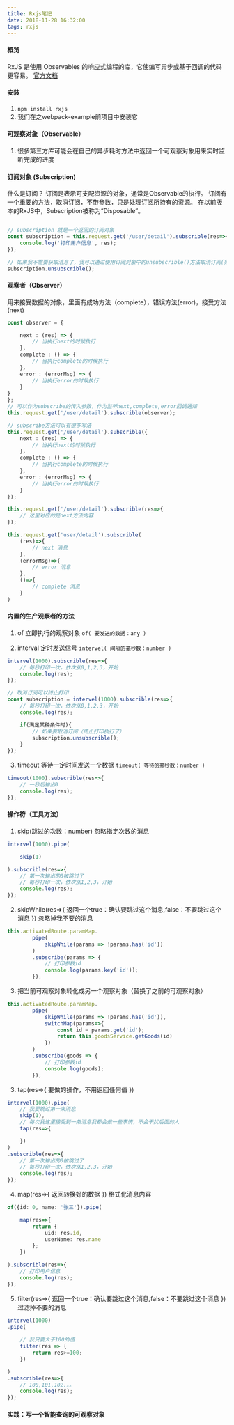 ```yaml
---
title: Rxjs笔记
date: 2018-11-28 16:32:00
tags: rxjs
---
```


#### 概览
RxJS 是使用 Observables 的响应式编程的库，它使编写异步或基于回调的代码更容易。
[官方文档](https://rxjs-dev.firebaseapp.com)

#### 安装
1. `npm install rxjs`
2. 我们在之webpack-example前项目中安装它

#### 可观察对象（Observable）
1. 很多第三方库可能会在自己的异步耗时方法中返回一个可观察对象用来实时监听完成的进度

####  订阅对象 (Subscription)
什么是订阅？ 订阅是表示可支配资源的对象，通常是Observable的执行。 订阅有一个重要的方法，取消订阅，不带参数，只是处理订阅所持有的资源。 在以前版本的RxJS中，Subscription被称为“Disposable”。

```typescript

// subscription 就是一个返回的订阅对象
const subscription = this.request.get('/user/detail').subscrible(res=>{
    console.log('打印用户信息', res);
});

// 如果我不需要获取消息了，我可以通过使用订阅对象中的unsubscrible()方法取消订阅(如果取消订阅时请求还没完成，那么这个请求如果完成了，我们也收不到消息了)
subscription.unsubscrible();
```

#### 观察者（Observer）
用来接受数据的对象，里面有成功方法（complete），错误方法(error)，接受方法(next)

```typescript
const observer = {

    next : (res) => {
        // 当执行next的时候执行
    }，
    complete : () => {
        // 当执行complete的时候执行
    }，
    error : (errorMsg) => {
        // 当执行error的时候执行
    }
}
};
// 可以作为subscribe的传入参数，作为监听next,complete,error回调通知
this.request.get('/user/detail').subscrible(observer);

// subscribe方法可以有很多写法
this.request.get('/user/detail').subscrible({
    next : (res) => {
        // 当执行next的时候执行
    }，
    complete : () => {
        // 当执行complete的时候执行
    }，
    error : (errorMsg) => {
        // 当执行error的时候执行
    }
});

this.request.get('/user/detail').subscrible(res=>{
    // 这里对应的是next方法内容
});

this.request.get('user/detail').subscrible(
    (res)=>{
        // next 消息
    },
    (errorMsg)=>{
        // error 消息
    },
    ()=>{
        // complete 消息
    }
)
```

#### 内置的生产观察者的方法

1. of 立即执行的观察对象
`of( 要发送的数据：any )`

2. interval 定时发送信号
`intervel( 间隔的毫秒数：number )`
```typescript
intervel(1000).subscrible(res=>{
    // 每秒打印一次，依次从0,1,2,3，开始
    console.log(res);
});

// 取消订阅可以终止打印
const subscription = intervel(1000).subscrible(res=>{
    // 每秒打印一次，依次从0,1,2,3，开始
    console.log(res);

    if(满足某种条件时){
        // 如果要取消订阅（终止打印执行了）
        subscription.unsubscrible();
    }
});
```

3. timeout 等待一定时间发送一个数据
`timeout( 等待的毫秒数：number )`
```typescript
timeout(1000).subscrible(res=>{
    // 一秒后输出0
    console.log(res);
});
```

#### 操作符（工具方法）

1. skip(跳过的次数：number) 忽略指定次数的消息
```typescript
intervel(1000).pipe(

    skip(1)

).subscrible(res=>{
    // 第一次输出的0被跳过了
    // 每秒打印一次，依次从1,2,3，开始
    console.log(res);
});
```

2. skipWhile(res=>{ 返回一个true：确认要跳过这个消息,false：不要跳过这个消息 }) 忽略掉我不要的消息
```typescript
this.activatedRoute.paramMap.
        pipe(
            skipWhile(params => !params.has('id'))
        )
        .subscribe(params => {
            // 打印参数id
            console.log(params.key('id'));
        });

```

3. 把当前可观察对象转化成另一个观察对象（替换了之前的可观察对象）
```typescript
this.activatedRoute.paramMap.
        pipe(
            skipWhile(params => !params.has('id')),
            switchMap(params=>{
                const id = params.get('id');
                return this.goodsService.getGoods(id)
            })
        )
        .subscribe(goods => {
            // 打印参数id
            console.log(goods);
        });

```


3. tap(res=>{ 要做的操作，不用返回任何值 }) 
```typescript
intervel(1000).pipe(
    // 我要跳过第一条消息
    skip(1),
    // 每次我这里接受到一条消息我都会做一些事情，不会干扰后面的人
    tap(res=>{

    })
)
.subscrible(res=>{
    // 第一次输出的0被跳过了
    // 每秒打印一次，依次从1,2,3，开始
    console.log(res);
});
```

4. map(res=>{  返回转换好的数据 })  格式化消息内容
```typescript
of({id: 0, name: '张三'}).pipe(

    map(res=>{
        return {
            uid: res.id,
            userName: res.name
        };
    })

).subscrible(res=>{
    // 打印用户信息
    console.log(res);
});
```

5. filter(res=>{ 返回一个true：确认要跳过这个消息,false：不要跳过这个消息 }) 过滤掉不要的消息
```typescript
intervel(1000)
.pipe(
    
    // 我只要大于100的值
    filter(res => {
        return res>=100;
    })

)
.subscrible(res=>{
    // 100,101,102.。。
    console.log(res);
});
```

#### 实践：写一个智能查询的可观察对象
